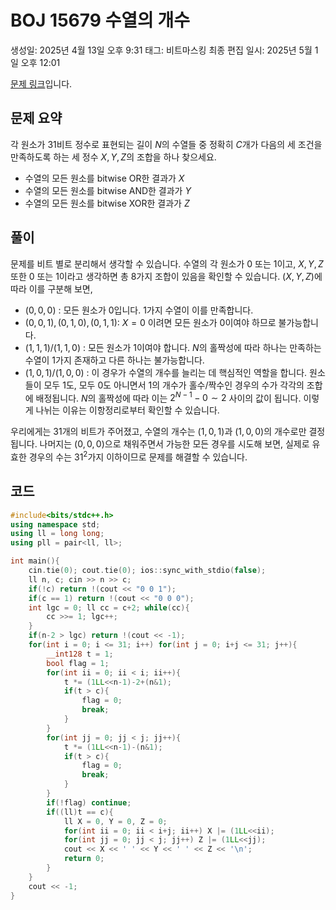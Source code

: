 # BOJ 15679 수열의 개수

생성일: 2025년 4월 13일 오후 9:31
태그: 비트마스킹
최종 편집 일시: 2025년 5월 1일 오후 12:01

[문제 링크](http://boj.kr/15679)입니다.

## 문제 요약

각 원소가 31비트 정수로 표현되는 길이 $N$의 수열들 중 정확히 $C$개가 다음의 세 조건을 만족하도록 하는 세 정수 $X, Y, Z$의 조합을 하나 찾으세요.

- 수열의 모든 원소를 bitwise OR한 결과가 $X$
- 수열의 모든 원소를 bitwise AND한 결과가 $Y$
- 수열의 모든 원소를 bitwise XOR한 결과가 $Z$

## 풀이

문제를 비트 별로 분리해서 생각할 수 있습니다. 수열의 각 원소가 0 또는 1이고, $X,Y,Z$ 또한 0 또는 1이라고 생각하면 총 8가지 조합이 있음을 확인할 수 있습니다. $(X,Y,Z)$에 따라 이를 구분해 보면,

- $(0,0,0)$ : 모든 원소가 0입니다. 1가지 수열이 이를 만족합니다.
- $(0, 0, 1), (0,1,0),(0,1,1)$: $X = 0$ 이려면 모든 원소가 0이여야 하므로 불가능합니다.
- $(1,1,1) / (1,1,0)$ : 모든 원소가 1이여야 합니다. $N$의 홀짝성에 따라 하나는 만족하는 수열이 1가지 존재하고 다른 하나는 불가능합니다.
- $(1,0,1)/(1,0,0)$ : 이 경우가 수열의 개수를 늘리는 데 핵심적인 역할을 합니다. 원소들이 모두 1도, 모두 0도 아니면서 1의 개수가 홀수/짝수인 경우의 수가 각각의 조합에 배정됩니다. $N$의 홀짝성에 따라 이는 $2^{N-1} -0 \sim 2$ 사이의 값이 됩니다. 이렇게 나뉘는 이유는 이항정리로부터 확인할 수 있습니다.

우리에게는 31개의 비트가 주어졌고, 수열의 개수는 $(1,0,1)$과 $(1,0,0)$의 개수로만 결정됩니다. 나머지는 $(0,0,0)$으로 채워주면서 가능한 모든 경우를 시도해 보면, 실제로 유효한 경우의 수는 $31^2$가지 이하이므로 문제를 해결할 수 있습니다.

## 코드

```cpp
#include<bits/stdc++.h>
using namespace std;
using ll = long long;
using pll = pair<ll, ll>;

int main(){
	cin.tie(0); cout.tie(0); ios::sync_with_stdio(false);
	ll n, c; cin >> n >> c;
	if(!c) return !(cout << "0 0 1");
	if(c == 1) return !(cout << "0 0 0");
	int lgc = 0; ll cc = c+2; while(cc){
		cc >>= 1; lgc++;
	}
	if(n-2 > lgc) return !(cout << -1);
	for(int i = 0; i <= 31; i++) for(int j = 0; i+j <= 31; j++){
		__int128 t = 1;
		bool flag = 1;
		for(int ii = 0; ii < i; ii++){
			t *= (1LL<<n-1)-2+(n&1);
			if(t > c){
				flag = 0;
				break;
			}
		}
		for(int jj = 0; jj < j; jj++){
			t *= (1LL<<n-1)-(n&1);
			if(t > c){
				flag = 0;
				break;
			}
		}
		if(!flag) continue;
		if((ll)t == c){
			ll X = 0, Y = 0, Z = 0;
			for(int ii = 0; ii < i+j; ii++) X |= (1LL<<ii);
			for(int jj = 0; jj < j; jj++) Z |= (1LL<<jj);
			cout << X << ' ' << Y << ' ' << Z << '\n';
			return 0;
		}
	}
	cout << -1;
}
```